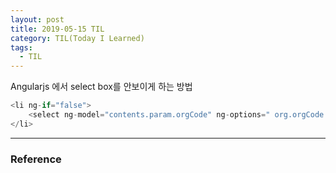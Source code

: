 ```yaml
---
layout: post
title: 2019-05-15 TIL
category: TIL(Today I Learned)
tags:
  - TIL
---
```




Angularjs 에서 select box를 안보이게 하는 방법

```javascript
<li ng-if="false">
    <select ng-model="contents.param.orgCode" ng-options=" org.orgCode as org.korName for org in contents.orgList" ng-change="contents.fn.getOrgList()"></select>
</li>
```



---

### Reference


